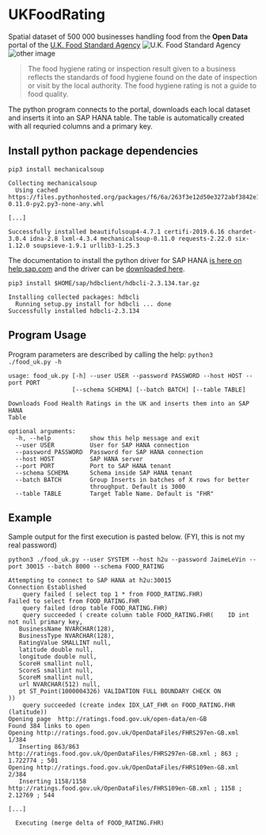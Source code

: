 # UKFoodRating
Spatial dataset of 500 000 businesses handling food from the **Open Data** portal of the [U.K. Food Standard Agency](https://ratings.food.gov.uk/)
![U.K. Food Standard Agency](https://ratings.food.gov.uk/images/OpenData/fhrsweb5.jpg)![other image](https://ratings.food.gov.uk/images/OpenData/fhiswebPass.jpg)

> The food hygiene rating or inspection result given to a business reflects the standards of food hygiene found on the date of inspection or visit by the local authority. The food hygiene rating is not a guide to food quality.


The python program connects to the portal, downloads each local dataset and inserts it into an SAP HANA table.
The table is automatically created with all requried columns and a primary key.

## Install python package dependencies

`pip3 install mechanicalsoup`
```
Collecting mechanicalsoup
  Using cached https://files.pythonhosted.org/packages/f6/6a/263f3e12d50e3272abf3842e13a3c991cda4af0f253e9c73a41d0b8387c3/MechanicalSoup-0.11.0-py2.py3-none-any.whl

[...]

Successfully installed beautifulsoup4-4.7.1 certifi-2019.6.16 chardet-3.0.4 idna-2.8 lxml-4.3.4 mechanicalsoup-0.11.0 requests-2.22.0 six-1.12.0 soupsieve-1.9.1 urllib3-1.25.3
```
The documentation to install the python driver for SAP HANA [is here on help.sap.com](https://help.sap.com/viewer/0eec0d68141541d1b07893a39944924e/2.0.04/en-US/39eca89d94ca464ca52385ad50fc7dea.html) and the driver can be [downloaded here](https://tools.hana.ondemand.com/#hanatools).


`pip3 install $HOME/sap/hdbclient/hdbcli-2.3.134.tar.gz`
```
Installing collected packages: hdbcli
  Running setup.py install for hdbcli ... done
Successfully installed hdbcli-2.3.134
````

## Program Usage
Program parameters are described by calling the help:
`python3 ./food_uk.py -h`
```
usage: food_uk.py [-h] --user USER --password PASSWORD --host HOST --port PORT
                  [--schema SCHEMA] [--batch BATCH] [--table TABLE]

Downloads Food Health Ratings in the UK and inserts them into an SAP HANA
Table

optional arguments:
  -h, --help           show this help message and exit
  --user USER          User for SAP HANA connection
  --password PASSWORD  Password for SAP HANA connection
  --host HOST          SAP HANA server
  --port PORT          Port to SAP HANA tenant
  --schema SCHEMA      Schema inside SAP HANA tenant
  --batch BATCH        Group Inserts in batches of X rows for better
                       throughput. Default is 3000
  --table TABLE        Target Table Name. Default is "FHR"
```
## Example
Sample output for the first execution is pasted below. (FYI, this is not my real password)

`python3 ./food_uk.py --user SYSTEM --host h2u --password JaimeLeVin --port 30015 --batch 8000 --schema FOOD_RATING`
```
Attempting to connect to SAP HANA at h2u:30015
Connection Established
    query failed ( select top 1 * from FOOD_RATING.FHR)
Failed to select from FOOD_RATING.FHR
    query failed (drop table FOOD_RATING.FHR)
    query succeeded ( create column table FOOD_RATING.FHR(    ID int not null primary key,
   BusinessName NVARCHAR(128),
   BusinessType NVARCHAR(128),
   RatingValue SMALLINT null,
   latitude double null,
   longitude double null,
   ScoreH smallint null,
   ScoreS smallint null,
   ScoreM smallint null,
   url NVARCHAR(512) null,
   pt ST_Point(1000004326) VALIDATION FULL BOUNDARY CHECK ON
))
    query succeeded (create index IDX_LAT_FHR on FOOD_RATING.FHR (latitude))
Opening page  http://ratings.food.gov.uk/open-data/en-GB
Found 384 links to open
Opening http://ratings.food.gov.uk/OpenDataFiles/FHRS297en-GB.xml 1/384
   Inserting 863/863
http://ratings.food.gov.uk/OpenDataFiles/FHRS297en-GB.xml ; 863 ; 1.722774 ; 501
Opening http://ratings.food.gov.uk/OpenDataFiles/FHRS109en-GB.xml 2/384
   Inserting 1158/1158
http://ratings.food.gov.uk/OpenDataFiles/FHRS109en-GB.xml ; 1158 ; 2.12769 ; 544

[...]

  Executing (merge delta of FOOD_RATING.FHR)
```
